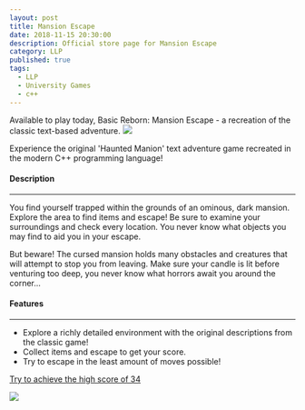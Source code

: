 ```yaml
---
layout: post
title: Mansion Escape
date: 2018-11-15 20:30:00
description: Official store page for Mansion Escape
category: LLP
published: true
tags:
  - LLP
  - University Games
  - c++
---
```

Available to play today, Basic Reborn: Mansion Escape - a recreation of the classic text-based adventure.
<img src ="{{ site.baseurl }}/img/basic_reborn.png">

Experience the original 'Haunted Manion' text adventure game recreated in the modern C++ programming language!

#### Description ####
---

You find yourself trapped within the grounds of an ominous, dark mansion. Explore the area to find items and escape! 
Be sure to examine your surroundings and check every location. You never know what objects you may find to aid you in your escape.

But beware! The cursed mansion holds many obstacles and creatures that will attempt to stop you from leaving. Make sure your candle is lit before venturing too deep, you never know what horrors await you around the corner...

#### Features ####
---

<ul>
	<li>Explore a richly detailed environment with the original descriptions from the classic game!</li>
	<li>Collect items and escape to get your score.</li>
	<li>Try to escape in the least amount of moves possible!</li>
</ul>

<u>Try to achieve the high score of 34</u>

<img src ="{{ site.baseurl }}/img/mansion_escape.png">